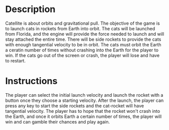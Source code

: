 # Description

Catellite is about orbits and gravitational pull. The objective of the game is to launch cats in rockets from Earth into orbit. The cats will be launched from Florida, and the engine will provide the force needed to launch and will stay attached the entire time. There will be side rockets to provide the cats with enough tangential velocity to be in orbit. The cats must orbit the Earth a ceratin number of times without crashing into the Earth for the player to win. If the cats go out of the screen or crash, the player will lose and have to restart.

# Instructions

The player can select the initial launch velocity and launch the rocket with a button once they choose a starting velocity. After the launch, the player can press any key to start the side rockets and the cat-rocket will have tangential velocity. The player has to hope that the rocket won't crash into the Earth, and once it orbits Earth a certain number of times, the player will win and can gamble their chances and play again. 
